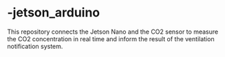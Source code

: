 # -jetson_arduino
This repository connects the Jetson Nano and the CO2 sensor to measure the CO2 concentration in real time and inform the result of the ventilation notification system.
